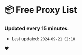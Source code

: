 # :package: Free Proxy List
### Updated every 15 minutes.

- Last updated: `2024-09-21 02:10`

:heart:
